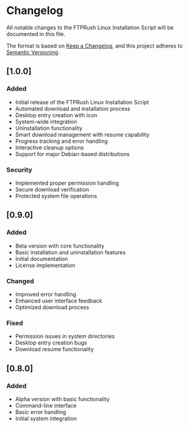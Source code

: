 # Changelog
All notable changes to the FTPRush Linux Installation Script will be documented in this file.

The format is based on [Keep a Changelog](https://keepachangelog.com/en/1.0.0/),
and this project adheres to [Semantic Versioning](https://semver.org/spec/v2.0.0.html).

## [1.0.0]
### Added
- Initial release of the FTPRush Linux Installation Script
- Automated download and installation process
- Desktop entry creation with icon
- System-wide integration
- Uninstallation functionality
- Smart download management with resume capability
- Progress tracking and error handling
- Interactive cleanup options
- Support for major Debian-based distributions

### Security
- Implemented proper permission handling
- Secure download verification
- Protected system file operations

## [0.9.0]
### Added
- Beta version with core functionality
- Basic installation and uninstallation features
- Initial documentation
- License implementation

### Changed
- Improved error handling
- Enhanced user interface feedback
- Optimized download process

### Fixed
- Permission issues in system directories
- Desktop entry creation bugs
- Download resume functionality

## [0.8.0]
### Added
- Alpha version with basic functionality
- Command-line interface
- Basic error handling
- Initial system integration
